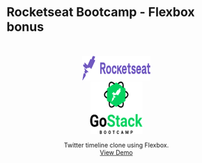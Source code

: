# Rocketseat Bootcamp - Flexbox bonus

<!-- PROJECT LOGO -->
<br />

<p align="center">

  <img src="assets/images/logo-rocketseat.svg" alt="Logo Rocketseat" width="156" height="56">
  <br />
  <img src="assets/images/logo-gostack.svg" alt="Logo GoStack" width="120" height="120">

  <p align="center">
    Twitter timeline clone using Flexbox.
    <!-- <br />
    <a href="#"><strong>Explore the docs »</strong></a>
    <br /> -->
    <br />
    <a href="#">View Demo</a>
  </p>
</p>
